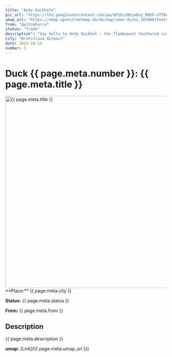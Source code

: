 ```yaml
---
title: "Andy Duckhole"
pic_url: "https://lh3.googleusercontent.com/pw/AP1GczNEioQvy_RN3k-xTf8ue4IlZkm8OKblTbpllQz24-yhOhAETVnxXEjIDGrayDOHk6l-5I4xCJ9pUi2uz1nFL9eg6xHefd-2gfsWTsHbYEawAmsi4TGrCnwziiqqPk2PBUMWrXC8344PnANqAbLUxAW01g=w1081-h1441-s-no-gm",
umap_url: "https://umap.openstreetmap.de/de/map/sems-ducks_107680?feature=Andy%20Duckhole#6/51.768/15.831"
from: "@altnaharra"
status: "Trade"
description": "Say hello to Andy Duckhol – the flamboyant feathered icon of the Pop Art world.Bold, bright, and ready for the spotlight, this duck channels the spirit of Andy Warhol with vibrant colors and unmistakable attitude.Whether in the bath or on the shelf, Andy Duckhol proves that every duck deserves their 15 minutes of fame."
city: "Bratislava Airport"
date: 2025-10-14
number: 3
---
```

# Duck {{ page.meta.number }}: {{ page.meta.title }}

<img src="{{ page.meta.pic_url }}" alt="{{ page.meta.title }}" width="600">
**Place:** {{ page.meta.city }}

**Status:** {{ page.meta.status }}

**From:** {{ page.meta.from }}

## Description

{{ page.meta.description }}

**umap:** [Link]({{ page.meta.umap_url }})
